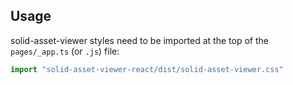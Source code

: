 ## Usage
solid-asset-viewer styles need to be imported at the top of the `pages/_app.ts` (or `.js`) file:
```javascript
import "solid-asset-viewer-react/dist/solid-asset-viewer.css"
```